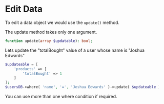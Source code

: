 <!--METADATA
{
    "title": "Edit Data",
    "url": "edit-data",
    "icon": "hammer"
}
!METADATA-->

# Edit Data

To edit a data object we would use the `update()` method.

The update method takes only one argument.

```php
function update(array $updatable): bool;
```

Lets update the "totalBought" value of a user whose name is "Joshua Edwards"

```php
$updateable = [
    'products' => [
        'totalBought' => 1
    ]
];
$usersDB->where( 'name', '=', 'Joshua Edwards' )->update( $updateable );
```

You can use more than one where condition if required.
